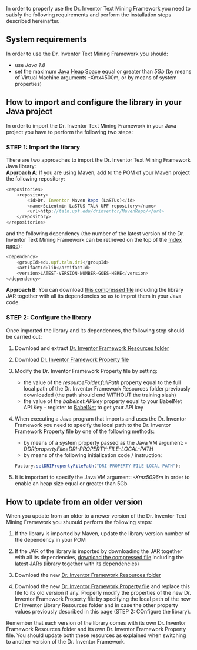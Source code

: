 In order to properly use the Dr. Inventor Text Mining Framework you need to satisfy the following requirements and perform the installation steps described hereinafter.

## System requirements
In order to use the Dr. Inventor Text Mining Framework you should:
*  use *Java 1.8*
*  set the maximum [Java Heap Space](https://www.mkyong.com/Java/find-out-your-Java-heap-memory-size/) equal or greater than *5Gb* (by means of Virtual Machine arguments -Xmx4500m, or by means of system properties)


## How to import and configure the library in your Java project

In order to import the Dr. Inventor Text Mining Framework in your Java project you have to perform the following two steps:

### STEP 1: Import the library
There are two approaches to import the Dr. Inventor Text Mining Framework Java library:  
**Approach A**: If you are using Maven, add to the POM of your Maven project the following repository:  
```javascript
<repositories>
	<repository>
		<id>Dr. Inventor Maven Repo (LaSTUs)</id>
		<name>Scientmin LaSTUS TALN UPF repository</name>
		<url>http://taln.upf.edu/drinventor/MavenRepo/</url>
	</repository>
</repositories>
```  
and the following dependency (the number of the latest version of the Dr. Inventor Text Mining Framework can be retrieved on the top of the [Index page](Index)):  
```javascript
<dependency>
	<groupId>edu.upf.taln.dri</groupId>
	<artifactId>lib</artifactId>
	<version>LATEST-VERSION-NUMBER-GOES-HERE</version>
</dependency>
```

**Approach B**: You can download [this compressed file](http://taln.upf.edu/drinventor/lib-3.1-bin.zip) including the library JAR together with all its dependencies so as to improt them in your Java code.

### STEP 2: Configure the library
Once imported the library and its dependences, the following step should be carried out:

 1. Download and extract [Dr. Inventor Framework Resources folder](http://taln.upf.edu/drinventor/DRIresources-3.1.tar.gz)

 2. Download [Dr. Inventor Framework Property file](http://taln.upf.edu/drinventor/DRIconfig.properties)

 3. Modify the Dr. Inventor Framework Property file by setting:

     + the value of the _resourceFolder.fullPath_ property equal to the full local path of the Dr. Inventor Framework Resources folder previously downloaded (the path should end WITHOUT the training slash)
     + the value of the _babelnet.APIkey_ property equal to your BabelNet API Key - register to [BabelNet](http://babelnet.org/) to get your API key

 4. When executing a Java program that imports and uses the Dr. Inventor Framework you need to specify the local path to the Dr. Inventor Framework Property file by one of the following methods:

     + by means of a system property passed as the Java VM argument: _-DDRIpropertyFile=DRI-PROPERTY-FILE-LOCAL-PATH_
     + by means of the following initialization code / instruction:
    ```javascript
    Factory.setDRIPropertyFilePath("DRI-PROPERTY-FILE-LOCAL-PATH");
    ```

 5. It is important to specify the Java VM argument: _-Xmx5096m_ in order to enable an heap size equal or greater than 5Gb
 

## How to update from an older version
When you update from an older to a newer version of the Dr. Inventor Text Mining Framework you shuould perform the following steps:

 1.  If the library is imported by Maven, update the library version number of the dependency in your POM

 2.  If the JAR of the library is imported by downloading the JAR together with all its dependencies, [download the compressed file](http://taln.upf.edu/drinventor/lib-3.1-bin.zip) including the latest JARs (library together with its dependencies)

 3.  Download the new [Dr. Inventor Framework Resources folder](http://taln.upf.edu/drinventor/DRIresources-3.1.tar.gz)

 4.  Download the new [Dr. Inventor Framework Property file](http://taln.upf.edu/drinventor/DRIconfig.properties) and replace this file to its old version if any. Properly modify the properties of the new Dr. Inventor Framework Property file by specifying the local path of the new Dr Inventor Library Resources folder and in case the other property values previously described in this page (STEP 2: COnfigure the library).

Remember that each version of the library comes with its own Dr. Inventor Framework Resources folder and its own Dr. Inventor Framework Property file. You should update both these resources as explained when switching to another version of the Dr. Inventor Framework.

